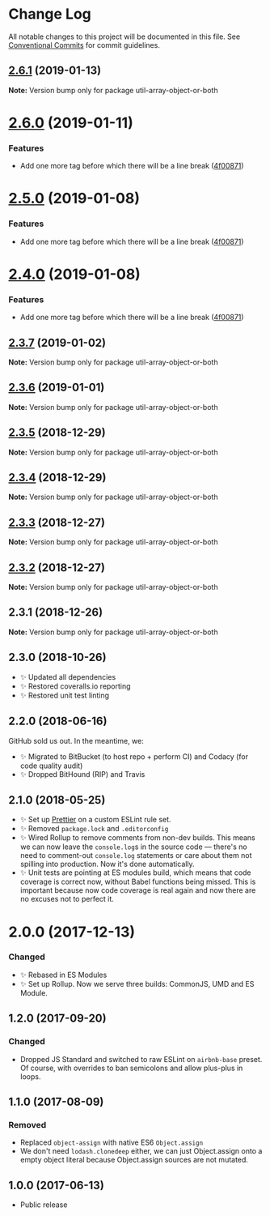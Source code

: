 # Change Log

All notable changes to this project will be documented in this file.
See [Conventional Commits](https://conventionalcommits.org) for commit guidelines.

## [2.6.1](https://bitbucket.org/codsen/codsen/src/master/packages/util-array-object-or-both/compare/util-array-object-or-both@2.6.0...util-array-object-or-both@2.6.1) (2019-01-13)

**Note:** Version bump only for package util-array-object-or-both





# [2.6.0](https://bitbucket.org/codsen/codsen/src/master/packages/util-array-object-or-both/compare/util-array-object-or-both@2.3.7...util-array-object-or-both@2.6.0) (2019-01-11)

### Features

- Add one more tag before which there will be a line break ([4f00871](https://bitbucket.org/codsen/codsen/src/master/packages/util-array-object-or-both/commits/4f00871))

# [2.5.0](https://bitbucket.org/codsen/codsen/src/master/packages/util-array-object-or-both/compare/util-array-object-or-both@2.3.7...util-array-object-or-both@2.5.0) (2019-01-08)

### Features

- Add one more tag before which there will be a line break ([4f00871](https://bitbucket.org/codsen/codsen/src/master/packages/util-array-object-or-both/commits/4f00871))

# [2.4.0](https://bitbucket.org/codsen/codsen/src/master/packages/util-array-object-or-both/compare/util-array-object-or-both@2.3.7...util-array-object-or-both@2.4.0) (2019-01-08)

### Features

- Add one more tag before which there will be a line break ([4f00871](https://bitbucket.org/codsen/codsen/src/master/packages/util-array-object-or-both/commits/4f00871))

## [2.3.7](https://bitbucket.org/codsen/codsen/src/master/packages/util-array-object-or-both/compare/util-array-object-or-both@2.3.6...util-array-object-or-both@2.3.7) (2019-01-02)

**Note:** Version bump only for package util-array-object-or-both

## [2.3.6](https://bitbucket.org/codsen/codsen/src/master/packages/util-array-object-or-both/compare/util-array-object-or-both@2.3.5...util-array-object-or-both@2.3.6) (2019-01-01)

**Note:** Version bump only for package util-array-object-or-both

## [2.3.5](https://bitbucket.org/codsen/codsen/src/master/packages/util-array-object-or-both/compare/util-array-object-or-both@2.3.4...util-array-object-or-both@2.3.5) (2018-12-29)

**Note:** Version bump only for package util-array-object-or-both

## [2.3.4](https://bitbucket.org/codsen/codsen/src/master/packages/util-array-object-or-both/compare/util-array-object-or-both@2.3.3...util-array-object-or-both@2.3.4) (2018-12-29)

**Note:** Version bump only for package util-array-object-or-both

## [2.3.3](https://bitbucket.org/codsen/codsen/src/master/packages/util-array-object-or-both/compare/util-array-object-or-both@2.3.2...util-array-object-or-both@2.3.3) (2018-12-27)

**Note:** Version bump only for package util-array-object-or-both

## [2.3.2](https://bitbucket.org/codsen/codsen/src/master/packages/util-array-object-or-both/compare/util-array-object-or-both@2.3.1...util-array-object-or-both@2.3.2) (2018-12-27)

**Note:** Version bump only for package util-array-object-or-both

## 2.3.1 (2018-12-26)

**Note:** Version bump only for package util-array-object-or-both

## 2.3.0 (2018-10-26)

- ✨ Updated all dependencies
- ✨ Restored coveralls.io reporting
- ✨ Restored unit test linting

## 2.2.0 (2018-06-16)

GitHub sold us out. In the meantime, we:

- ✨ Migrated to BitBucket (to host repo + perform CI) and Codacy (for code quality audit)
- ✨ Dropped BitHound (RIP) and Travis

## 2.1.0 (2018-05-25)

- ✨ Set up [Prettier](https://prettier.io) on a custom ESLint rule set.
- ✨ Removed `package.lock` and `.editorconfig`
- ✨ Wired Rollup to remove comments from non-dev builds. This means we can now leave the `console.log`s in the source code — there's no need to comment-out `console.log` statements or care about them not spilling into production. Now it's done automatically.
- ✨ Unit tests are pointing at ES modules build, which means that code coverage is correct now, without Babel functions being missed. This is important because now code coverage is real again and now there are no excuses not to perfect it.

# 2.0.0 (2017-12-13)

### Changed

- ✨ Rebased in ES Modules
- ✨ Set up Rollup. Now we serve three builds: CommonJS, UMD and ES Module.

## 1.2.0 (2017-09-20)

### Changed

- Dropped JS Standard and switched to raw ESLint on `airbnb-base` preset. Of course, with overrides to ban semicolons and allow plus-plus in loops.

## 1.1.0 (2017-08-09)

### Removed

- Replaced `object-assign` with native ES6 `Object.assign`
- We don't need `lodash.clonedeep` either, we can just Object.assign onto a empty object literal because Object.assign sources are not mutated.

## 1.0.0 (2017-06-13)

- Public release
